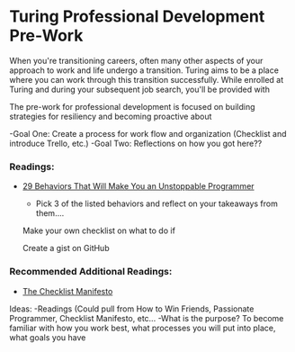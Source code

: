 # Turing Professional Development Pre-Work
When you're transitioning careers, often many other aspects of your approach to work and life undergo a transition. Turing aims to be a place where you can work through this transition successfully. While enrolled at Turing and during your subsequent job search, you'll be provided with 

The pre-work for professional development is focused on building strategies for resiliency and becoming proactive about

-Goal One: Create a process for work flow and organization (Checklist and introduce Trello, etc.)
-Goal Two: Reflections on how you got here??

### Readings:
* [29 Behaviors That Will Make You an Unstoppable Programmer](http://blog.thefirehoseproject.com/posts/29-behaviors-will-make-unstoppable-programmer/)
    * Pick 3 of the listed behaviors and reflect on your takeaways from them....
    
    
    Make your own checklist on what to do if 
    
    Create a gist on GitHub 
    
    

### Recommended Additional Readings:
* [The Checklist Manifesto](https://www.amazon.com/Checklist-Manifesto-How-Things-Right/dp/0312430000)

Ideas:
-Readings (Could pull from How to Win Friends, Passionate Programmer, Checklist Manifesto, etc...
-What is the purpose? To become familiar with how you work best, what processes you will put into place, what goals you have 
